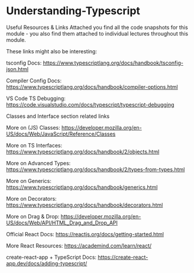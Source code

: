 # Understanding-Typescript

Useful Resources & Links
Attached you find all the code snapshots for this module - you also find them attached to individual lectures throughout this module.

These links might also be interesting:

tsconfig Docs: https://www.typescriptlang.org/docs/handbook/tsconfig-json.html

Compiler Config Docs: https://www.typescriptlang.org/docs/handbook/compiler-options.html

VS Code TS Debugging: https://code.visualstudio.com/docs/typescript/typescript-debugging

Classes and Interface section related links

More on (JS) Classes: https://developer.mozilla.org/en-US/docs/Web/JavaScript/Reference/Classes

More on TS Interfaces: https://www.typescriptlang.org/docs/handbook/2/objects.html

More on Advanced Types: https://www.typescriptlang.org/docs/handbook/2/types-from-types.html

More on Generics: https://www.typescriptlang.org/docs/handbook/generics.html

More on Decorators: https://www.typescriptlang.org/docs/handbook/decorators.html

More on Drag & Drop: https://developer.mozilla.org/en-US/docs/Web/API/HTML_Drag_and_Drop_API

Official React Docs: https://reactjs.org/docs/getting-started.html

More React Resources: https://academind.com/learn/react/

create-react-app + TypeScript Docs: https://create-react-app.dev/docs/adding-typescript/
